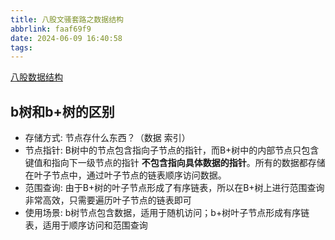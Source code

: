 ```yaml
---
title: 八股文骚套路之数据结构
abbrlink: faaf69f9
date: 2024-06-09 16:40:58
tags:
---
```


[八股数据结构](https://mubu.com/app/edit/home/1cv82aWbhSC)

## b树和b+树的区别

- 存储方式: 节点存什么东西？（数据 索引）
- 节点指针: B树中的节点包含指向子节点的指针，而B+树中的内部节点只包含键值和指向下一级节点的指针 **不包含指向具体数据的指针**。所有的数据都存储在叶子节点中，通过叶子节点的链表顺序访问数据。
- 范围查询: 由于B+树的叶子节点形成了有序链表，所以在B+树上进行范围查询非常高效，只需要遍历叶子节点的链表即可
- 使用场景: b树节点包含数据，适用于随机访问；b+树叶子节点形成有序链表，适用于顺序访问和范围查询
